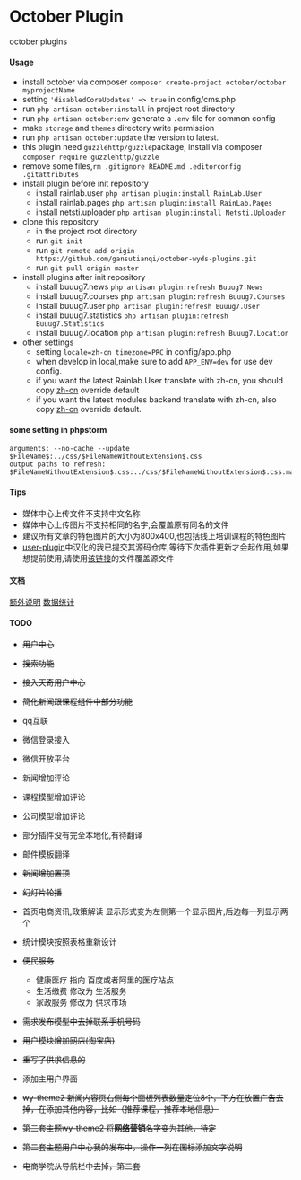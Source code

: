 # October Plugin
october plugins

#### Usage
+ install october via composer `composer create-project october/october myprojectName`
+ setting `'disabledCoreUpdates' => true` in config/cms.php
+ run `php artisan october:install` in project root directory
+ run `php artisan october:env` generate a `.env` file for common config
+ make `storage` and `themes` directory write permission
+ run `php artisan october:update` the version to latest.
+ this plugin need `guzzlehttp/guzzle`package, install via composer `composer require guzzlehttp/guzzle`
+ remove some files,`rm .gitignore README.md .editorconfig .gitattributes`
+ install plugin before init repository
    - install rainlab.user `php artisan plugin:install RainLab.User`
    - install rainlab.pages `php artisan plugin:install RainLab.Pages`
    - install netsti.uploader `php artisan plugin:install Netsti.Uploader`
+ clone this repository
    - in the project root directory
    - run `git init`
    - run `git remote add origin https://github.com/gansutianqi/october-wyds-plugins.git`
    - run `git pull origin master`
+ install plugins after init repository
    - install buuug7.news `php artisan plugin:refresh Buuug7.News`
    - install buuug7.courses `php artisan plugin:refresh Buuug7.Courses`
    - install buuug7.user `php artisan plugin:refresh Buuug7.User`
    - install buuug7.statistics `php artisan plugin:refresh Buuug7.Statistics`
    - install buuug7.location `php artisan plugin:refresh Buuug7.Location`
+ other settings
    - setting `locale=zh-cn timezone=PRC` in config/app.php
    - when develop in local,make sure to add `APP_ENV=dev` for use dev config.
    - if you want the latest Rainlab.User translate with zh-cn, you should copy [zh-cn](https://github.com/rainlab/user-plugin/blob/master/lang/zh-cn/lang.php) override default
    - if you want the latest modules backend translate with zh-cn, also copy [zh-cn](https://github.com/octobercms/october/blob/develop/modules/backend/lang/zh-cn/lang.php) override default.

#### some setting in phpstorm
```
arguments: --no-cache --update $FileName$:../css/$FileNameWithoutExtension$.css
output paths to refresh: $FileNameWithoutExtension$.css:../css/$FileNameWithoutExtension$.css.map

```

#### Tips
+ 媒体中心上传文件不支持中文名称
+ 媒体中心上传图片不支持相同的名字,会覆盖原有同名的文件
+ 建议所有文章的特色图片的大小为800x400,也包括线上培训课程的特色图片
+ [user-plugin](https://github.com/rainlab/user-plugin)中汉化的我已提交其源码仓库,等待下次插件更新才会起作用,如果想提前使用,请使用[该链接](https://github.com/rainlab/user-plugin/blob/master/lang/zh-cn/lang.php)的文件覆盖源文件

#### 文档
[额外说明](https://github.com/gansutianqi/october-wyds-plugins/blob/master/docs/1.md)
[数据统计](https://github.com/gansutianqi/october-wyds-plugins/blob/master/docs/2.md)

#### TODO
+ ~~用户中心~~
+ ~~搜索功能~~
+ ~~接入天奇用户中心~~
+ ~~简化新闻跟课程组件中部分功能~~
+ qq互联
+ 微信登录接入
+ 微信开放平台
+ 新闻增加评论
+ 课程模型增加评论
+ 公司模型增加评论
+ 部分插件没有完全本地化,有待翻译
+ 邮件模板翻译

+ ~~新闻增加置顶~~
+ ~~幻灯片轮播~~
+ 首页电商资讯,政策解读 显示形式变为左侧第一个显示图片,后边每一列显示两个
+ 统计模块按照表格重新设计
+ ~~便民服务~~
    - 健康医疗 指向 百度或者阿里的医疗站点
    - 生活缴费 修改为 生活服务
    - 家政服务 修改为 供求市场
+ ~~需求发布模型中去掉联系手机号码~~
+ ~~用户模块增加网店(淘宝店)~~
+ ~~重写了供求信息的~~
+ ~~添加主用户界面~~
+ ~~wy-theme2 新闻内容页右侧每个面板列表数量定位8个，下方在放置广告去掉，在添加其他内容，比如（推荐课程，推荐本地信息）~~
+ ~~第二套主题wy-theme2 将**网络营销**名字变为其他，待定~~
+ ~~第二套主题用户中心我的发布中，操作一列在图标添加文字说明~~
+ ~~电商学院从导航栏中去掉，第二套~~
